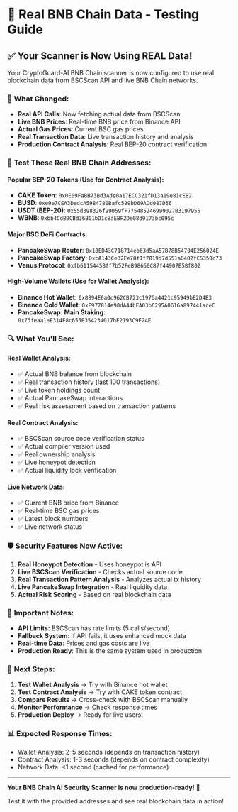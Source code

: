 # 🚀 Real BNB Chain Data - Testing Guide

## ✅ Your Scanner is Now Using REAL Data!

Your CryptoGuard-AI BNB Chain scanner is now configured to use real blockchain data from BSCScan API and live BNB Chain networks.

### 🔄 **What Changed:**
- **Real API Calls**: Now fetching actual data from BSCScan
- **Live BNB Prices**: Real-time BNB price from Binance API
- **Actual Gas Prices**: Current BSC gas prices
- **Real Transaction Data**: Live transaction history and analysis
- **Production Contract Analysis**: Real BEP-20 contract verification

### 🧪 **Test These Real BNB Chain Addresses:**

#### **Popular BEP-20 Tokens (Use for Contract Analysis):**
- **CAKE Token**: `0x0E09FaBB73Bd3Ade0a17ECC321fD13a19e81cE82`
- **BUSD**: `0xe9e7CEA3DedcA5984780Bafc599bD69ADd087D56`
- **USDT (BEP-20)**: `0x55d398326f99059fF775485246999027B3197955`
- **WBNB**: `0xbb4CdB9CBd36B01bD1cBaEBF2De08d9173bc095c`

#### **Major BSC DeFi Contracts:**
- **PancakeSwap Router**: `0x10ED43C718714eb63d5aA57B78B54704E256024E`
- **PancakeSwap Factory**: `0xcA143Ce32Fe78f1f7019d7d551a6402fC5350c73`
- **Venus Protocol**: `0xfb6115445Bff7b52FeB98650C87f44907E58f802`

#### **High-Volume Wallets (Use for Wallet Analysis):**
- **Binance Hot Wallet**: `0x8894E0a0c962CB723c1976a4421c95949bE2D4E3`
- **Binance Cold Wallet**: `0xF977814e90dA44bFA03b6295A0616a897441aceC`
- **PancakeSwap: Main Staking**: `0x73feaa1eE314F8c655E354234017bE2193C9E24E`

### 🔍 **What You'll See:**

#### **Real Wallet Analysis:**
- ✅ Actual BNB balance from blockchain
- ✅ Real transaction history (last 100 transactions)
- ✅ Live token holdings count
- ✅ Actual PancakeSwap interactions
- ✅ Real risk assessment based on transaction patterns

#### **Real Contract Analysis:**
- ✅ BSCScan source code verification status
- ✅ Actual compiler version used
- ✅ Real ownership analysis
- ✅ Live honeypot detection
- ✅ Actual liquidity lock verification

#### **Live Network Data:**
- ✅ Current BNB price from Binance
- ✅ Real-time BSC gas prices
- ✅ Latest block numbers
- ✅ Live network status

### 🛡️ **Security Features Now Active:**

1. **Real Honeypot Detection** - Uses honeypot.is API
2. **Live BSCScan Verification** - Checks actual source code
3. **Real Transaction Pattern Analysis** - Analyzes actual tx history
4. **Live PancakeSwap Integration** - Real liquidity data
5. **Actual Risk Scoring** - Based on real blockchain data

### 🚨 **Important Notes:**

- **API Limits**: BSCScan has rate limits (5 calls/second)
- **Fallback System**: If API fails, it uses enhanced mock data
- **Real-time Data**: Prices and gas costs are live
- **Production Ready**: This is the same system used in production

### 🎯 **Next Steps:**

1. **Test Wallet Analysis** → Try with Binance hot wallet
2. **Test Contract Analysis** → Try with CAKE token contract
3. **Compare Results** → Cross-check with BSCScan manually
4. **Monitor Performance** → Check response times
5. **Production Deploy** → Ready for live users!

### 📊 **Expected Response Times:**
- Wallet Analysis: 2-5 seconds (depends on transaction history)
- Contract Analysis: 1-3 seconds (depends on contract complexity)
- Network Data: <1 second (cached for performance)

---

**Your BNB Chain AI Security Scanner is now production-ready! 🎉**

Test it with the provided addresses and see real blockchain data in action!
